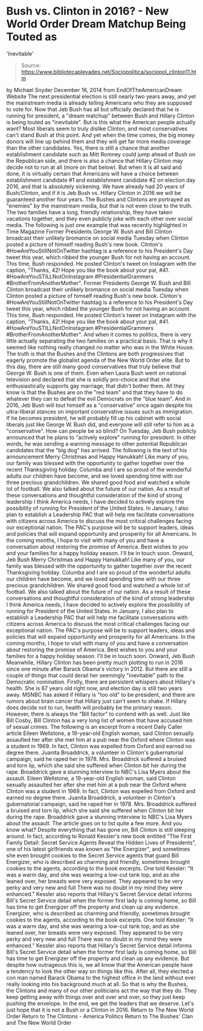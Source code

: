 # Bush vs. Clinton in 2016? - New World Order Dream Matchup Being Touted as 
'Inevitable'

> Source: https://www.bibliotecapleyades.net/Sociopolitica/sociopol_clinton11.htm

by Michael Snyder December 16, 2014
from EndOfTheAmericanDream Website
The next presidential election is still nearly two years away, and yet the mainstream media is already telling Americans who they are supposed to vote for.
Now that Jeb Bush has all but officially declared that he is running for president, a "dream matchup" between Bush and Hillary Clinton is being touted as "inevitable".
But is this what the American people actually want? Most liberals seem to truly dislike Clinton, and most conservatives can't stand Bush at this point. And yet when the time comes, the big money donors will line up behind them and they will get far more media coverage than the other candidates.
Yes, there is still a chance that another establishment candidate such as Mitt Romney could jump ahead of Bush on the Republican side, and there is also a chance that Hillary Clinton may decide not to run at all (more on that below).
But when it is all said and done, it is virtually certain that Americans will have a choice between establishment candidate #1 and establishment candidate #2 on election day 2016, and that is absolutely sickening.
We have already had 20 years of Bush/Clinton, and if it is Jeb Bush vs. Hillary Clinton in 2016 we will be guaranteed another four years.
The Bushes and Clintons are portrayed as "enemies" by the mainstream media, but that is not even close to the truth. The two families have a long, friendly relationship, they have taken vacations together, and they even publicly joke with each other over social media.
The following is just one example that was recently highlighted in Time Magazine
Former Presidents George W. Bush and Bill Clinton broadcast their unlikely bromance on social media Tuesday when Clinton posted a picture of himself reading Bush's new book. Clinton's #HowAreYouStillNotOnTwitter hashtag is a reference to his President's Day tweet this year, which ribbed the younger Bush for not having an account. This time, Bush responded. He posted Clinton's tweet on Instagram with the caption, "Thanks, 42! Hope you like the book about your pal, #41. #HowAreYouSTILLNotOnInstagram #PresidentialGrammers #BrotherFromAnotherMother".
Former Presidents George W. Bush and Bill Clinton broadcast their unlikely bromance on social media Tuesday when Clinton posted a picture of himself reading Bush's new book.
Clinton's #HowAreYouStillNotOnTwitter hashtag is a reference to his President's Day tweet this year, which ribbed the younger Bush for not having an account.
This time, Bush responded. He posted Clinton's tweet on Instagram with the caption, "Thanks, 42! Hope you like the book about your pal, #41. #HowAreYouSTILLNotOnInstagram #PresidentialGrammers #BrotherFromAnotherMother".
And when it comes to politics, there is very little actually separating the two families on a practical basis.
That is why it seemed like nothing really changed no matter who was in the White House. The truth is that the Bushes and the Clintons are both progressives that eagerly promote the globalist agenda of the New World Order elite.
But to this day, there are still many good conservatives that truly believe that George W. Bush is one of them.
Even when Laura Bush went on national television and declared that she is solidly pro-choice and that she enthusiastically supports gay marriage, that didn't bother them. All they know is that the Bushes are on the "red team" and that they have to do whatever they can to defeat the evil Democrats on the "blue team".
And in 2016, Jeb Bush will tout himself as a "conservative" once again despite his ultra-liberal stances on important conservative issues such as immigration. If he becomes president, he will probably fill up his cabinet with social liberals just like George W. Bush did, and everyone will still refer to him as a "conservative".
How can people be so blind?
On Tuesday, Jeb Bush publicly announced that he plans to "actively explore" running for president. In other words, he was sending a warning message to other potential Republican candidates that the "big dog" has arrived.
The following is the text of his announcement
Merry Christmas and Happy Hanukkah! Like many of you, our family was blessed with the opportunity to gather together over the recent Thanksgiving holiday. Columba and I are so proud of the wonderful adults our children have become, and we loved spending time with our three precious grandchildren. We shared good food and watched a whole lot of football. We also talked about the future of our nation. As a result of these conversations and thoughtful consideration of the kind of strong leadership I think America needs, I have decided to actively explore the possibility of running for President of the United States. In January, I also plan to establish a Leadership PAC that will help me facilitate conversations with citizens across America to discuss the most critical challenges facing our exceptional nation. The PAC's purpose will be to support leaders, ideas and policies that will expand opportunity and prosperity for all Americans. In the coming months, I hope to visit with many of you and have a conversation about restoring the promise of America. Best wishes to you and your families for a happy holiday season. I'll be in touch soon. Onward, Jeb Bush
Merry Christmas and Happy Hanukkah!
Like many of you, our family was blessed with the opportunity to gather together over the recent Thanksgiving holiday.
Columba and I are so proud of the wonderful adults our children have become, and we loved spending time with our three precious grandchildren.
We shared good food and watched a whole lot of football.
We also talked about the future of our nation. As a result of these conversations and thoughtful consideration of the kind of strong leadership I think America needs, I have decided to actively explore the possibility of running for President of the United States.
In January, I also plan to establish a Leadership PAC that will help me facilitate conversations with citizens across America to discuss the most critical challenges facing our exceptional nation. The PAC's purpose will be to support leaders, ideas and policies that will expand opportunity and prosperity for all Americans.
In the coming months, I hope to visit with many of you and have a conversation about restoring the promise of America.
Best wishes to you and your families for a happy holiday season. I'll be in touch soon.
Onward,
Jeb Bush
Meanwhile, Hillary Clinton has been pretty much plotting to run in 2016 since one minute after Barack Obama's victory in 2012.
But there are still a couple of things that could derail her seemingly "inevitable" path to the Democratic nomination.
Firstly, there are persistent whispers about Hillary's health. She is 67 years old right now, and election day is still two years away. MSNBC has asked if Hillary is "too old" to be president, and there are rumors about brain cancer that Hillary just can't seem to shake.
If Hillary does decide not to run, health will probably be the primary reason.
However, there is always the "Bill factor" to contend with as well. Just like Bill Cosby, Bill Clinton has a very long list of women that have accused him of sexual crimes.
The following is an excerpt from a recent Daily Caller article
Eileen Wellstone, a 19-year-old English woman, said Clinton sexually assaulted her after she met him at a pub near the Oxford where Clinton was a student in 1969. In fact, Clinton was expelled from Oxford and earned no degree there. Juanita Broaddrick, a volunteer in Clinton's gubernatorial campaign, said he raped her in 1978. Mrs. Broaddrick suffered a bruised and torn lip, which she said she suffered when Clinton bit her during the rape. Broaddrick gave a stunning interview to NBC's Lisa Myers about the assault.
Eileen Wellstone, a 19-year-old English woman, said Clinton sexually assaulted her after she met him at a pub near the Oxford where Clinton was a student in 1969. In fact, Clinton was expelled from Oxford and earned no degree there.
Juanita Broaddrick, a volunteer in Clinton's gubernatorial campaign, said he raped her in 1978. Mrs. Broaddrick suffered a bruised and torn lip, which she said she suffered when Clinton bit her during the rape. Broaddrick gave a stunning interview to NBC's Lisa Myers about the assault.
The article goes on to list quite a few more.
And you know what? Despite everything that has gone on, Bill Clinton is still sleeping around.
In fact, according to Ronald Kessler's new book entitled "The First Family Detail: Secret Service Agents Reveal the Hidden Lives of Presidents", one of his latest girlfriends was known as "the Energizer", and sometimes she even brought cookies to the Secret Service agents that guard Bill
Energizer, who is described as charming and friendly, sometimes brought cookies to the agents, according to the book excerpts. One told Kessler: "It was a warm day, and she was wearing a low-cut tank top, and as she leaned over, her breasts were very exposed. They appeared to be very perky and very new and full There was no doubt in my mind they were enhanced." Kessler also reports that Hillary's Secret Service detail informs Bill's Secret Service detail when the former first lady is coming home, so Bill has time to get Energizer off the property and clean up any evidence.
Energizer, who is described as charming and friendly, sometimes brought cookies to the agents, according to the book excerpts.
One told Kessler:
"It was a warm day, and she was wearing a low-cut tank top, and as she leaned over, her breasts were very exposed. They appeared to be very perky and very new and full There was no doubt in my mind they were enhanced."
Kessler also reports that Hillary's Secret Service detail informs Bill's Secret Service detail when the former first lady is coming home, so Bill has time to get Energizer off the property and clean up any evidence.
But despite how outrageous this is, we all know that the American people have a tendency to look the other way on things like this.
After all, they elected a con man named Barack Obama to the highest office in the land without ever really looking into his background much at all.
So that is why the Bushes, the Clintons and many of our other politicians act the way that they do. They keep getting away with things over and over and over, so they just keep pushing the envelope.
In the end, we get the leaders that we deserve.
Let's just hope that it is not a Bush or a Clinton in 2016.
Return to The New World Order
Return to The Clintons - America Politics
Return to The Bushes' Clan and The New World Order
